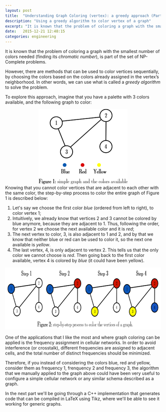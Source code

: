 ```yaml
---
layout: post
title:  "Understanding Graph Coloring (vertex): a greedy approach (Part I)"
description: "Using a greedy algorithm to color vertex of a graph"
excerpt: "It is known that the problem of coloring a graph with the smallest number of colors needed (finding its *chromatic number*), is part of the set of NP-Complete problems. However, there are methods that can be used to color vertices sequentially, by choosing the colors based on the colors already assigned [...]"
date:   2015-12-21 12:48:15
categories: engineering
---
```


It is known that the problem of coloring a graph with the smallest number of colors needed (finding its *chromatic number*), is part of the set of NP-Complete problems.

However, there are methods that can be used to color vertices sequentially, by choosing the colors based on the colors already assigned in the vertex’s neighborhood. In other words, we can use what is called a *greedy algorithm* to solve the problem.

To explore this approach, imagine that you have a palette with 3 colors available, and the following graph to color:

<div style="text-align:center" markdown="1">
<img src="/img/graph1.png" width="287" height="242" class="img-responsive center-block" />
</div>
Knowing that you cannot color vertices that are adjacent to each other with the same color, the step-by-step process to color the entire graph of Figure 1 is described below:

1. Let's say we choose the first color *blue* (ordered from left to right), to color vertex 1;
2. Intuitively, we already know that vertices 2 and 3 cannot be colored by blue anymore, because they are adjacent to 1. Thus, following the order, for vertex 2 we choose the next available color and it is *red*;
3. The next vertex to color, 3, is also adjacent to 1 and 2, and by that we know that neither blue or red can be used to color it, so the next one available is *yellow*.
4. The last vertex, 4, is only adjacent to vertex 2. This tells us that the only color we cannot choose is *red*. Then going back to the first color available, vertex 4 is colored by *blue* (it could have been yellow).

<div style="text-align:center" markdown="1">
<img src="/img/graph-coloring.png" width="700" height="200" class="img-responsive center-block" />
</div>

One of the applications that I like the most and where graph coloring can be applied is the frequency assignment in cellular networks. In order to avoid interference (or crosstalk), different frequencies are assigned to adjacent cells, and the total number of distinct frequencies should be minimized. 

Therefore, if you instead of considering the colors blue, red and yellow, consider them as frequency 1, frenquency 2 and frequency 3, the algorithm that we manually applied to the graph above could have been very useful to configure a simple cellular network or any similar schema described as a graph.

In the next part we'll be going through a C++ implementation that generates code that can be compiled in LaTeX using Tikz, where we'll be able to see it working for generic graphs.

